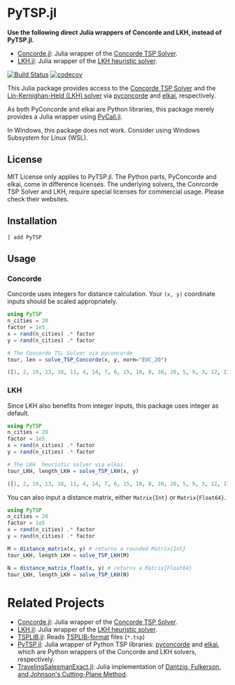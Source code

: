 # PyTSP.jl

**Use the following direct Julia wrappers of Concorde and LKH, instead of PyTSP.jl.**

- [Concorde.jl](https://github.com/chkwon/Concorde.jl): Julia wrapper of the [Concorde TSP Solver](http://www.math.uwaterloo.ca/tsp/concorde/index.html).
- [LKH.jl](https://github.com/chkwon/LKH.jl): Julia wrapper of the [LKH heuristic solver](http://webhotel4.ruc.dk/~keld/research/LKH/).



[![Build Status](https://github.com/chkwon/PyTSP.jl/workflows/CI/badge.svg?branch=master)](https://github.com/chkwon/PyTSP.jl/actions?query=workflow%3ACI)
[![codecov](https://codecov.io/gh/chkwon/PyTSP.jl/branch/master/graph/badge.svg)](https://codecov.io/gh/chkwon/PyTSP.jl)


This Julia package provides access to the [Concorde TSP Solver](http://www.math.uwaterloo.ca/tsp/concorde/index.html) and the [Lin-Kernighan-Held (LKH) solver](http://webhotel4.ruc.dk/~keld/research/LKH/) via [pyconcorde](https://github.com/jvkersch/pyconcorde) and [elkai](https://github.com/filipArena/elkai), respectively. 

As both PyConcorde and elkai are Python libraries, this package merely provides a Julia wrapper using [PyCall.jl](https://github.com/JuliaPy/PyCall.jl). 

In Windows, this package does not work. Consider using Windows Subsystem for Linux (WSL).


## License

MIT License only applies to PyTSP.jl. The Python parts, PyConcorde and elkai, come in difference licenses. The underlying solvers, the Conrcorde TSP Solver and LKH, require special licenses for commercial usage. Please check their websites.

## Installation

`] add PyTSP`

## Usage

### Concorde

Concorde uses integers for distance calculation. Your `(x, y)` coordinate inputs should be scaled appropriately.

```julia
using PyTSP
n_cities = 20
factor = 1e5
x = rand(n_cities) .* factor
y = rand(n_cities) .* factor

# The Concorde TSL Solver via pyconcorde
tour, len = solve_TSP_Concorde(x, y, norm="EUC_2D")
```


```julia
([1, 2, 19, 13, 18, 11, 4, 14, 7, 6, 15, 10, 8, 16, 20, 5, 9, 3, 12, 17], 389803)
```

### LKH

Since LKH also benefits from integer inputs, this package uses integer as default.

```julia
using PyTSP
n_cities = 20
factor = 1e5
x = rand(n_cities) .* factor
y = rand(n_cities) .* factor

# The LKH  heuristic solver via elkai
tour_LKH, length_LKH = solve_TSP_LKH(x, y)
```

```julia
([1, 2, 19, 13, 18, 11, 4, 14, 7, 6, 15, 10, 8, 16, 20, 5, 9, 3, 12, 17], 389803)
```


You can also input a distance matrix, either `Matrix{Int}` or `Matrix{Float64}`.

```julia
using PyTSP
n_cities = 20
factor = 1e5
x = rand(n_cities) .* factor
y = rand(n_cities) .* factor

M = distance_matrix(x, y) # returns a rounded Matrix{Int}
tour_LKH, length_LKH = solve_TSP_LKH(M)

N = distance_matrix_float(x, y) # returns a Matrix{Float64}
tour_LKH, length_LKH = solve_TSP_LKH(N)
```



# Related Projects

- [Concorde.jl](https://github.com/chkwon/Concorde.jl): Julia wrapper of the [Concorde TSP Solver](http://www.math.uwaterloo.ca/tsp/concorde/index.html).
- [LKH.jl](https://github.com/chkwon/LKH.jl): Julia wrapper of the [LKH heuristic solver](http://webhotel4.ruc.dk/~keld/research/LKH/).
- [TSPLIB.jl](https://github.com/matago/TSPLIB.jl): Reads [TSPLIB-format](http://webhotel4.ruc.dk/~keld/research/LKH/LKH-2.0/DOC/TSPLIB_DOC.pdf) files (`*.tsp`)
- [PyTSP.jl](https://github.com/chkwon/PyTSP.jl): Julia wrapper of Python TSP libraries: [pyconcorde](https://github.com/jvkersch/pyconcorde) and [elkai](https://github.com/filipArena/elkai), which are Python wrappers of the Concorde and LKH solvers, respectively.
- [TravelingSalesmanExact.jl](https://github.com/ericphanson/TravelingSalesmanExact.jl): Julia implementation of [Dantzig, Fulkerson, and Johnson's Cutting-Plane Method](https://doi.org/10.1287/opre.2.4.393).


